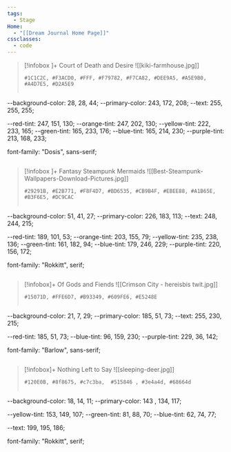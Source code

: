 ```yaml
---
tags:
  - Stage
Home:
  - "[[Dream Journal Home Page]]"
cssclasses:
  - code
---
```

> [!infobox ]+   Court of Death and Desire
> ![[kiki-farmhouse.jpg]]
> ```palette
> #1C1C2C, #F3ACD0, #FFF, #F79782, #F7CA82, #DEE9A5, #A5E9B0, #A4D7E5, #D2A5E9
> ```
> ```css
--background-color: 28, 28, 44;
--primary-color: 243, 172, 208;
--text: 255, 255, 255;
>
--red-tint: 247, 151, 130;
--orange-tint: 247, 202, 130;
--yellow-tint: 222, 233, 165;
--green-tint: 165, 233, 176;
--blue-tint: 165, 214, 230;
--purple-tint: 213, 168, 233;
>
font-family: "Dosis", sans-serif;
>```


> [!infobox ]+  Fantasy Steampunk Mermaids
![[Best-Steampunk-Wallpapers-Download-Pictures.jpg]]
> ```palette
> #29291B, #E2B771, #F8F4D7, #BD6535, #CB9B4F, #EBEE88, #A1B65E, #B3F6E5, #DC9CAC
> ```
>```css
--background-color: 51, 41, 27;
--primary-color: 226, 183, 113;
--text: 248, 244, 215;
>
--red-tint: 189, 101, 53;
--orange-tint: 203, 155, 79;
--yellow-tint: 235, 238, 136;
--green-tint: 161, 182, 94;
--blue-tint: 179, 246, 229;
--purple-tint: 220, 156, 172;
>
font-family: "Rokkitt", serif;
>```


>[!infobox]+ Of Gods and Fiends
>![[Crimson City - hereisbis twit.jpg]]
> ```palette
> #15071D, #FFE6D7, #B93349, #609FE6, #E5248E
> ```
>```css
--background-color: 21, 7, 29;
--primary-color: 185, 51, 73;
--text: 255, 230, 215;
>
--red-tint: 185, 51, 73;
--blue-tint: 96, 159, 230;
--purple-tint: 229, 36, 142;
>
font-family: "Barlow", sans-serif;
>```












>[!infobox]+ Nothing Left to Say
>![[sleeping-deer.jpg]]
>```palette
> #120E0B, #8f8675, #c7c3ba,  #515846 , #3e4a4d, #68664d
> ```
>```css
--background-color: 18, 14, 11;
--primary-color: 143 , 134, 117;
>
--yellow-tint: 153, 149, 107;
--green-tint: 81, 88, 70;
--blue-tint: 62, 74, 77;
>
--text: 199, 195, 186;
>
font-family: "Rokkitt", serif;
>```